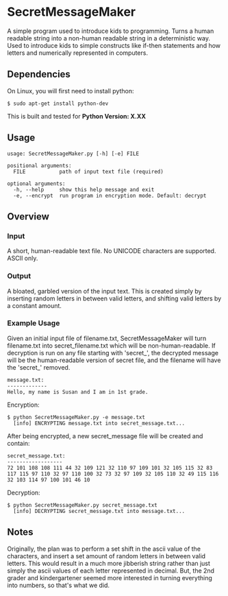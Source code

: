 # SecretMessageMaker
A simple program used to introduce kids to programming. Turns a human readable string into a non-human readable string in a deterministic way. Used to introduce kids to simple constructs like if-then statements and how letters and numerically represented in computers.

## Dependencies
On Linux, you will first need to install python:
```
$ sudo apt-get install python-dev
```
This is built and tested for **Python Version: X.XX**

## Usage
```
usage: SecretMessageMaker.py [-h] [-e] FILE

positional arguments:
  FILE           path of input text file (required)

optional arguments:
  -h, --help     show this help message and exit
  -e, --encrypt  run program in encryption mode. Default: decrypt

```

## Overview
### Input
A short, human-readable text file. No UNICODE characters are supported. ASCII only.

### Output
A bloated, garbled version of the input text. This is created simply by inserting random letters in between valid letters, and shifting valid letters by a constant amount.

### Example Usage
Given an initial input file of filename.txt, SecretMessageMaker will turn filename.txt
into secret\_filename.txt which will be non-human-readable. If decryption is run on any file
starting with 'secret\_', the decrypted message will be the human-readable version of
secret file, and the filename will have the 'secret\_' removed.

```
message.txt:
-------------
Hello, my name is Susan and I am in 1st grade.
```

Encryption:
```
$ python SecretMessageMaker.py -e message.txt
  [info] ENCRYPTING message.txt into secret_message.txt...
```

After being encrypted, a new secret\_message file will be created and contain:
```
secret_message.txt:
------------------
72 101 108 108 111 44 32 109 121 32 110 97 109 101 32 105 115 32 83 117 115 97 110 32 97 110 100 32 73 32 97 109 32 105 110 32 49 115 116 32 103 114 97 100 101 46 10
```

Decryption:
```
$ python SecretMessageMaker.py secret_message.txt
  [info] DECRYPTING secret_message.txt into message.txt...
```

## Notes
Originally, the plan was to perform a set shift in the ascii value of the characters, and insert a set
amount of random letters in between valid letters. This would result in a much more jibberish string rather
than just simply the ascii values of each letter represented in decimal. But, the 2nd grader and kindergartener
seemed more interested in turning everything into numbers, so that's what we did.
